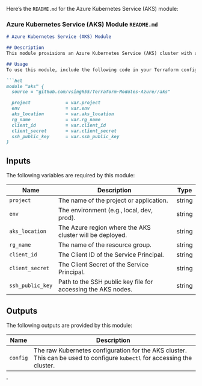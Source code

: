 Here’s the `README.md` for the Azure Kubernetes Service (AKS) module:

### Azure Kubernetes Service (AKS) Module `README.md`

```markdown
# Azure Kubernetes Service (AKS) Module

## Description
This module provisions an Azure Kubernetes Service (AKS) cluster with a default node pool and a service principal. It supports automatic scaling and uses the latest available Kubernetes version. It also configures network and Linux profile settings for the AKS cluster.

## Usage
To use this module, include the following code in your Terraform configuration:

```hcl
module "aks" {
  source = "github.com/vsingh55/Terraform-Modules-Azure//aks"

  project             = var.project
  env                 = var.env
  aks_location        = var.aks_location
  rg_name             = var.rg_name
  client_id           = var.client_id
  client_secret       = var.client_secret
  ssh_public_key      = var.ssh_public_key
}
```

## Inputs
The following variables are required by this module:

| Name                  | Description                                      | Type        |
|-----------------------|--------------------------------------------------|-------------|
| `project`             | The name of the project or application.         | string      |
| `env`                 | The environment (e.g., local, dev, prod).       | string      |
| `aks_location`        | The Azure region where the AKS cluster will be deployed. | string      |
| `rg_name`             | The name of the resource group.                  | string      |
| `client_id`           | The Client ID of the Service Principal.          | string      |
| `client_secret`       | The Client Secret of the Service Principal.      | string      |
| `ssh_public_key`      | Path to the SSH public key file for accessing the AKS nodes. | string      |

## Outputs
The following outputs are provided by this module:

| Name    | Description                        |
|---------|------------------------------------|
| `config` | The raw Kubernetes configuration for the AKS cluster. This can be used to configure `kubectl` for accessing the cluster. |
'